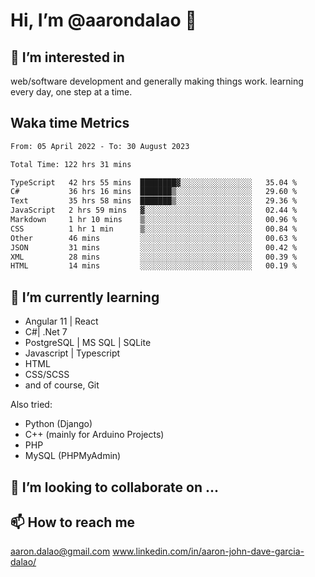 # __Hi, I’m @aarondalao__ 👋 
## 👀 I’m interested in 
web/software development and generally making things work.
learning every day, one step at a time. 

## Waka time Metrics
<!--START_SECTION:waka-->

```txt
From: 05 April 2022 - To: 30 August 2023

Total Time: 122 hrs 31 mins

TypeScript   42 hrs 55 mins  ████████▓░░░░░░░░░░░░░░░░   35.04 %
C#           36 hrs 16 mins  ███████▒░░░░░░░░░░░░░░░░░   29.60 %
Text         35 hrs 58 mins  ███████▒░░░░░░░░░░░░░░░░░   29.36 %
JavaScript   2 hrs 59 mins   ▓░░░░░░░░░░░░░░░░░░░░░░░░   02.44 %
Markdown     1 hr 10 mins    ▒░░░░░░░░░░░░░░░░░░░░░░░░   00.96 %
CSS          1 hr 1 min      ▒░░░░░░░░░░░░░░░░░░░░░░░░   00.84 %
Other        46 mins         ░░░░░░░░░░░░░░░░░░░░░░░░░   00.63 %
JSON         31 mins         ░░░░░░░░░░░░░░░░░░░░░░░░░   00.42 %
XML          28 mins         ░░░░░░░░░░░░░░░░░░░░░░░░░   00.39 %
HTML         14 mins         ░░░░░░░░░░░░░░░░░░░░░░░░░   00.19 %
```

<!--END_SECTION:waka-->

## 🌱 I’m currently learning 

- Angular 11 | React 
- C#| .Net 7
- PostgreSQL | MS SQL | SQLite
- Javascript | Typescript
- HTML 
- CSS/SCSS
- and of course, Git 


Also tried:
- Python (Django)
- C++ (mainly for Arduino Projects)
- PHP
- MySQL (PHPMyAdmin)


## 💞️ I’m looking to collaborate on ...

## 📫 How to reach me 
aaron.dalao@gmail.com
www.linkedin.com/in/aaron-john-dave-garcia-dalao/

<!---
aarondalao/aarondalao is a ✨ special ✨ repository because its `README.md` (this file) appears on your GitHub profile.
You can click the Preview link to take a look at your changes.
--->
